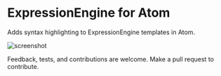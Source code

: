 # ExpressionEngine for Atom

Adds syntax highlighting to ExpressionEngine templates in Atom.

![screenshot](http://i58.tinypic.com/4ugk5f.jpg)

Feedback, tests, and contributions are welcome. Make a pull request to
contribute.

